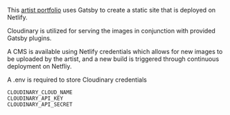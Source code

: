 This [artist portfolio](https://artist-portfolio-by-elijahbocz.netlify.app/) uses Gatsby to create a static site that is deployed on Netlify.

Cloudinary is utilized for serving the images in conjunction with provided Gatsby plugins.

A CMS is available using Netlify credentials which allows for new images to be uploaded by the artist, and a new build is triggered through continuous deployment on Netfliy.

A .env is required to store Cloudinary credentials
```
CLOUDINARY_CLOUD_NAME
CLOUDINARY_API_KEY
CLOUDINARY_API_SECRET
```
